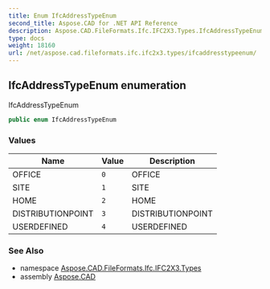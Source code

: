 ```yaml
---
title: Enum IfcAddressTypeEnum
second_title: Aspose.CAD for .NET API Reference
description: Aspose.CAD.FileFormats.Ifc.IFC2X3.Types.IfcAddressTypeEnum enum. IfcAddressTypeEnum
type: docs
weight: 18160
url: /net/aspose.cad.fileformats.ifc.ifc2x3.types/ifcaddresstypeenum/
---
```

## IfcAddressTypeEnum enumeration

IfcAddressTypeEnum

```csharp
public enum IfcAddressTypeEnum
```

### Values

| Name | Value | Description |
| --- | --- | --- |
| OFFICE | `0` | OFFICE |
| SITE | `1` | SITE |
| HOME | `2` | HOME |
| DISTRIBUTIONPOINT | `3` | DISTRIBUTIONPOINT |
| USERDEFINED | `4` | USERDEFINED |

### See Also

* namespace [Aspose.CAD.FileFormats.Ifc.IFC2X3.Types](../../aspose.cad.fileformats.ifc.ifc2x3.types/)
* assembly [Aspose.CAD](../../)


